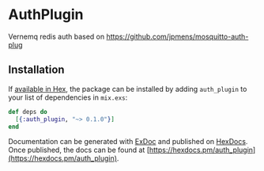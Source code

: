 # AuthPlugin

Vernemq redis auth based on https://github.com/jpmens/mosquitto-auth-plug

## Installation

If [available in Hex](https://hex.pm/docs/publish), the package can be installed
by adding `auth_plugin` to your list of dependencies in `mix.exs`:

```elixir
def deps do
  [{:auth_plugin, "~> 0.1.0"}]
end
```

Documentation can be generated with [ExDoc](https://github.com/elixir-lang/ex_doc)
and published on [HexDocs](https://hexdocs.pm). Once published, the docs can
be found at [https://hexdocs.pm/auth_plugin](https://hexdocs.pm/auth_plugin).
